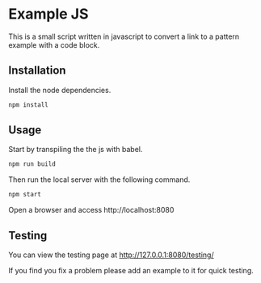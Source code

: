 # Example JS

This is a small script written in javascript to convert a link to a pattern example with a code block.

## Installation

Install the node dependencies.
```bash
npm install
```

## Usage

Start by transpiling the the js with babel.
```bash
npm run build
```

Then run the local server with the following command.
```bash
npm start
```

Open a browser and access http://localhost:8080

## Testing

You can view the testing page at http://127.0.0.1:8080/testing/

If you find you fix a problem please add an example to it for quick testing.
